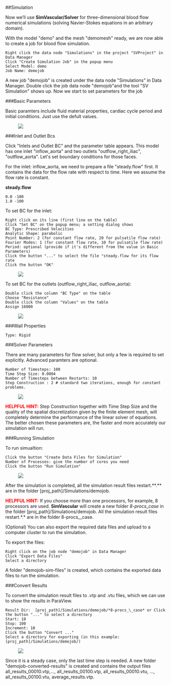 ##Simulation

Now we’ll use **SimVascular/Solver** for three-dimensional blood flow numerical simulations (solving Navier-Stokes equations in an arbitrary domain). 

With the model "demo" and the mesh "demomesh" ready, we are now able to create a job for blood flow simulation.

	Right click the data node "Simulations" in the project "SVProject" in Data Manager
	Click "Create Simulation Job" in the popup menu
	Select Model: demo
	Job Name: demojob

A new job "demojob" is created under the data node "Simulations" in Data Manager. Double click the job data node "demojob"and the tool "SV Simulation" shows up. Now we start to set parameters for the job


###Basic Parameters

Basic paramters include fluid material properties, cardiac cycle period and initial conditions. Just use the defult values.

<figure>
  <img class="svImg svImgXl"  src="documentation/quickguide/imgs/basic.png"> 
  <figcaption class="svCaption" ></figcaption>
</figure>

###Inlet and Outlet Bcs

Click "Inlets and Outlet BC" and the parameter table appears. This model has one inlet "inflow\_aorta" and two outlets "outflow\_right\_iliac", "outflow\_aorta". Let's set boundary conditions for those faces.

For the inlet: inflow\_aorta, we need to prepare a file "steady.flow" first. It contains the data for the flow rate with respect to time. Here we assume the flow rate is constant.

**steady.flow**

	0.0 -100
	1.0 -100

To set BC for the inlet:

	Right click on its line (first line on the table)
	Click "Set BC" on the popup menu; a setting dialog shows
	BC Type: Prescribed Velocities
	Analytic Shape: parabolic
	Point Number: 2 (for constant flow rate, 20 for pulsatile flow rate)
	Fourier Modes: 1 (for constant flow rate, 10 for pulsatile flow rate)
	Period: optional (provide if it's different from the value in Basic Parameters)
	Click the button "..." to select the file "steady.flow for its flow rate
	Click the button "OK"

<figure>
  <img class="svImg svImgSm"  src="documentation/quickguide/imgs/inletbc.png"> 
  <figcaption class="svCaption" ></figcaption>
</figure>

To set BC for the outlets (outflow\_right\_iliac, outflow\_aorta):

	Double click the column "BC Type" on the table
	Choose "Resistance"
	Double click the column "Values" on the table
	Assign 16000

<figure>
  <img class="svImg svImgSm"  src="documentation/quickguide/imgs/outletbc.png"> 
  <figcaption class="svCaption" ></figcaption>
</figure>

###Wall Properties

	Type: Rigid


###Solver Parameters

There are many parameters for flow solver, but only a few is required to set explicitly. Advanced paramters are optional.

	Number of Timesteps: 100
	Time Step Size: 0.0004
	Number of Timesteps between Restarts: 10
	Step Construction : 2 # standard two iterations, enough for constant  problems.

<figure>
  <img class="svImg svImgSm"  src="documentation/quickguide/imgs/solverparameters.png"> 
  <figcaption class="svCaption" ></figcaption>
</figure>


<font color="red">**HELPFUL HINT:** </font> Step Construction together with Time Step Size and the quality of the spatial discretization given by the finite element mesh, will completely determine the performance of the linear solver of equations. The better chosen these parameters are, the faster and more accurately our simulation will run.

###Running Simulation

To run simualtion:

	Click the button "Create Data Files for Simulation"
	Number of Processes: give the number of cores you need
	Click the button "Run Simulation"

<figure>
  <img class="svImg svImgSm"  src="documentation/quickguide/imgs/runjob.png"> 
  <figcaption class="svCaption" ></figcaption>
</figure>

After the simulation is completed, all the simulation result files restart.**.*\* are in the folder [proj_path]/Simulations/demojob.

<font color="red">**HELPFUL HINT:** </font>  If you choose more than one processors, for example, 8 processors are used. **SimVascular** will create a new folder *8-procs\_case* in the folder [proj_path]/Simulations/demojob. All the simulation result files restart.\*.\* are in the folder 8-procs_\_case.

(Optional) You can also export the required data files and upload to a computer cluster to run the simulation.

To export the files:

	Right click on the job node "demojob" in Data Manager
	Click "Export Data Files"
	Select a directory

A folder "demojob-sim-files" is created, which contains the exported data files to run the simulation.

###Convert Results

To convert the simulation result files to .vtp and .vtu files, which we can use to show the results in ParaView.

	Result Dir:  [proj_path]/Simulations/demojob/*8-procs_\_case* or Click the button "..." to select a directory
	Start: 10
	Stop: 100
	Increment: 10
	Click the button "Convert ..."
	Select a directory for exporting (in this example: [proj_path]/Simulations/demojob/)

<figure>
  <img class="svImg svImgSm"  src="documentation/quickguide/imgs/convertresults.png"> 
  <figcaption class="svCaption" ></figcaption>
</figure>

Since it is a steady case, only the last time step is needed. A new folder "demojob-converted-results" is created and contains the output files all\_results\_00010.vtp,..., all\_results\_00100.vtp, all\_results\_00010.vtu, ..., all\_results\_00100.vtu, average_results.vtp.

